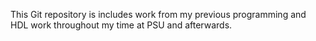 This Git repository is includes work from my previous programming and HDL work throughout my time at PSU and afterwards.
